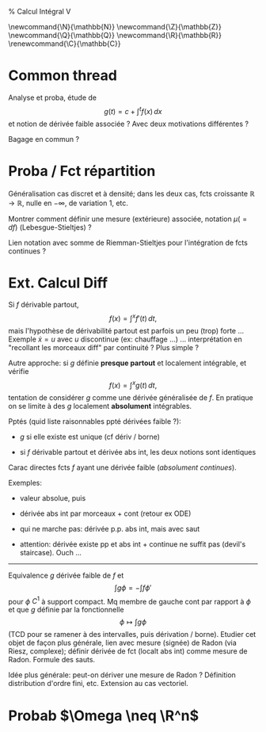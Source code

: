 % Calcul Intégral V

<!-- LaTeX Macros -->
\newcommand{\N}{\mathbb{N}}
\newcommand{\Z}{\mathbb{Z}}
\newcommand{\Q}{\mathbb{Q}}
\newcommand{\R}{\mathbb{R}}
\renewcommand{\C}{\mathbb{C}}

Common thread
================================================================================

Analyse et proba, étude de 
$$
g(t) = c + \int^t f(x) \,dx
$$
et notion de dérivée faible associée ? Avec deux motivations différentes ?

Bagage en commun ?

Proba / Fct répartition
================================================================================

Généralisation cas discret et à densité; dans les deux cas, fcts croissante
$\mathbb{R} \to \mathbb{R}$, nulle en $-\infty$, de variation 1, etc.

Montrer comment définir une mesure (extérieure) associée,
notation $\mu (= df)$ (Lebesgue-Stieltjes) ? 


Lien notation avec somme de Riemman-Stieltjes pour l'intégration de fcts
continues ?

Ext. Calcul Diff
================================================================================

Si $f$ dérivable partout,
$$
f(x) = \int^x f'(t) \, dt,
$$
mais l'hypothèse de dérivabilité partout est parfois un peu (trop) forte ...
Exemple $\dot{x} = u$ avec $u$ discontinue (ex: chauffage ...) ... 
interprétation en "recollant les morceaux diff" par continuité ? 
Plus simple ?

Autre approche: si $g$ définie **presque partout** et localement 
intégrable, et vérifie
$$
f(x) = \int^x g(t) \, dt,
$$
tentation de considérer $g$ comme une dérivée généralisée de $f$.
En pratique on se limite à des $g$ localement **absolument** intégrables.

Pptés (quid liste raisonnables ppté dérivées faible ?):

  - $g$ si elle existe est unique (cf dériv / borne)

  - si $f$ dérivable partout et dérivée abs int, les deux notions sont
    identiques

Carac directes fcts $f$ ayant une dérivée faible (*absolument continues*).

Exemples:

  - valeur absolue, puis   
  
  - dérivée abs int par morceaux + cont (retour ex ODE)

  - qui ne marche pas: dérivée p.p. abs int, mais avec saut

  - attention: dérivée existe pp et abs int + continue ne suffit pas
    (devil's staircase). Ouch ...

-----

Equivalence $g$ dérivée faible de $f$ et
$$
\int g \phi = - \int f \phi'
$$
pour $\phi$ $C^1$ à support compact. Mq membre de gauche cont par rapport
à $\phi$ et que $g$ définie par la fonctionnelle
$$
\phi \mapsto \int g \phi
$$
(TCD pour se ramener à des intervalles, puis dérivation / borne).
Etudier cet objet de façon plus générale, lien avec mesure (signée) de Radon
(via Riesz, complexe); définir dérivée de fct (localt abs int) comme mesure
de Radon. Formule des sauts.

Idée plus générale: peut-on dériver une mesure de Radon ? 
Définition distribution d'ordre fini, etc.
Extension au cas vectoriel.

Probab $\Omega \neq \R^n$
================================================================================